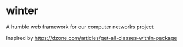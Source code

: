 # winter
A humble web framework for our computer networks project

Inspired by https://dzone.com/articles/get-all-classes-within-package
